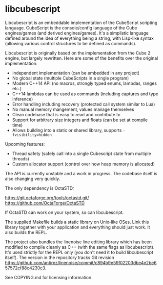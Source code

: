 # libcubescript

Libcubescript is an embeddable implementation of the CubeScript scripting
language. CubeScript is the console/config language of the Cube engines/games
(and derived engines/games). It's a simplistic language defined around the
idea of everything being a string, with Lisp-like syntax (allowing various
control structures to be defined as commands).

Libcubescript is originally based on the implementation from the Cube 2 engine,
but largely rewritten. Here are some of the benefits over the original
implementation:

* Independent implementation (can be embedded in any project)
* No global state (multiple CubeScripts in a single program)
* Modern C++14 API (no macros, strongly typed enums, lambdas, ranges etc.)
* C++14 lambdas can be used as commands (including captures and type inference)
* Error handling including recovery (protected call system similar to Lua)
* No manual memory mangement, values manage themselves
* Clean codebase that is easy to read and contribute to
* Support for arbitrary size integers and floats (can be set at compile time)
* Allows building into a static or shared library, supports `-fvisibility=hidden`

Upcoming features:

* Thread safety (safely call into a single Cubescript state from multiple threads)
* Custom allocator support (control over how heap memory is allocated)

The API is currently unstable and a work in progress. The codebase itself is
also changing very quickly.

The only dependency is OctaSTD:

https://git.octaforge.org/tools/octastd.git/  
https://github.com/OctaForge/OctaSTD

If OctaSTD can work on your system, so can libcubescript.

The supplied Makefile builds a static library on Unix-like OSes. Link this
library together with your application and everything should just work. It also
builds the REPL.

The project also bundles the linenoise line editing library which has been modified
to compile cleanly as C++ (with the same flags as libcubescript). It's used strictly
for the REPL only (you don't need it to build libcubescript itself). The version
in the repository tracks Git revision https://github.com/antirez/linenoise/commit/c894b9e59f02203dbe4e2be657572cf88c4230c3.

See COPYING.md for licensing information.
